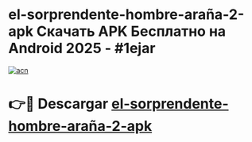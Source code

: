 # el-sorprendente-hombre-araña-2-apk Скачать APK Бесплатно на Android 2025 - #1ejar

[![acn](https://github.com/user-attachments/assets/0f9c940e-d8b0-45ae-aac7-cd30a18b3e1c)](https://apps.freeplayer.one?title=el-sorprendente-hombre-araña-2-apk&ref=9RF)

# 👉🔴 Descargar [el-sorprendente-hombre-araña-2-apk](https://apps.freeplayer.one?title=el-sorprendente-hombre-araña-2-apk&ref=9RF)